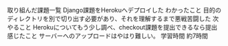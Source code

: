取り組んだ課題一覧
Django課題をHerokuへデプロイした
わかったこと
目的のディレクトリを別で切り出す必要があり、それを理解するまで悪戦苦闘した
次やること
Herokuについてもう少し調べ、checkout課題を提出できるなら提出
感じたこと
サーバーへのアップロードはやはり難しい。
学習時間
約7時間
